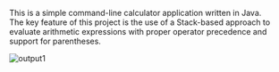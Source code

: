 This is a simple command-line calculator application written in Java.  
The key feature of this project is the use of a Stack-based approach to evaluate arithmetic expressions with proper operator precedence and support for parentheses. 

![output1](https://github.com/user-attachments/assets/499056ff-aefe-46a7-a524-9f0869c7ef2a)
